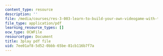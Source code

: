 ```yaml
---
content_type: resource
description: ''
file: /media/courses/res-3-003-learn-to-build-your-own-videogame-with-the-unity-game-engine-and-microsoft-kinect-january-iap-2017/7ee01af85d520bbb65be81cb116b7f7a_N4GOV3kzbdo.pdf
file_type: application/pdf
learning_resource_types: []
ocw_type: OCWFile
resourcetype: Document
title: 3play pdf file
uid: 7ee01af8-5d52-0bbb-65be-81cb116b7f7a
---
```


